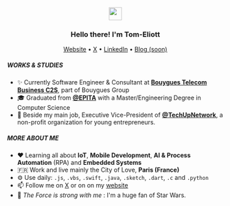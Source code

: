 <h3 align="center"><img src="https://media.giphy.com/media/hvRJCLFzcasrR4ia7z/giphy.gif" width="30px"></h3>
<h3 align="center">Hello there! I'm Tom-Eliott</h3>
<p align="center">
  <a href="https://tomeliott.com">Website</a> •
  <a href="https://x.com/tomeliott">X</a> •
  <a href="https://www.linkedin.com/in/tomeliott/">LinkedIn</a> •
  <a href="https://find3r.eu">Blog (soon)</a>
</p>

##### WORKS & STUDIES
- ✨ Currently Software Engineer & Consultant at [**Bouygues Telecom Business C2S**](https://www.bouyguestelecom-entreprises.fr/business), part of Bouygues Group
- 🎓 Graduated from [**@EPITA**](https://www.github.com/epita) with a Master/Engineering Degree in Computer Science
- 🌱 Beside my main job, Executive Vice-President of [**@TechUpNetwork**](https://github.com/techupnetwork), a non-profit organization for young entrepreneurs.

##### MORE ABOUT ME
- ♥️ Learning all about **IoT**, **Mobile Development**, **AI & Process Automation** (RPA) and **Embedded Systems**
- 🇫🇷 Work and live mainly the City of Love, **Paris (France)**
- ⚙️ Use daily: `.js`, `.vbs`, `.swift`, `.java`, `.sketch`, `.dart`, `.c` and `.python`
- 📫 Follow me on [X](https://x.com/tomeliott) or on on my [website](https://tomeliott.com)
- 🚀 *The Force is strong with me* : I'm a huge fan of Star Wars.
